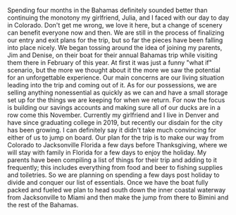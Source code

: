 Spending four months in the Bahamas definitely sounded better than continuing the monotony my girlfriend, Julia, and I faced with our day to day in Colorado. Don't get me wrong, we love it here, but a change of scenery can benefit everyone now and then. We are still in the process of finalizing our entry and exit plans for the trip, but so far the pieces have been falling into place nicely. We began tossing around the idea of joining my parents, Jim and Denise, on their boat for their annual Bahamas trip while visiting them there in February of this year. At first it was just a funny "what if" scenario, but the more we thought about it the more we saw the potential for an unforgettable experience. Our main concerns are our living situation leading into the trip and coming out of it. As for our possessions, we are selling anything nonessential as quickly as we can and have a small storage set up for the things we are keeping for when we return. For now the focus is building our savings accounts and making sure all of our ducks are in a row come this November. Currently my girlfriend and I live in Denver and have since graduating college in 2019, but recently our disdain for the city has been growing. I can definitely say it didn't take much convincing for either of us to jump on board. Our plan for the trip is to make our way from Colorado to Jacksonville Florida a few days before Thanksgiving, where we will stay with family in Florida for a few days to enjoy the holiday. My parents have been compiling a list of things for their trip and adding to it frequently; this includes everything from food and beer to fishing supplies and toiletries. So we are planning on spending a few days post holiday to divide and conquer our list of essentials. Once we have the boat fully packed and fueled we plan to head south down the inner coastal waterway from Jacksonville to Miami and then make the jump from there to Bimini and the rest of the Bahamas. 
